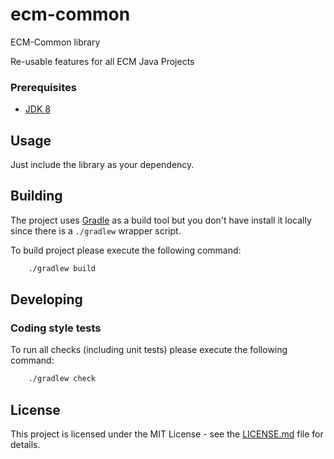 # ecm-common
ECM-Common library

Re-usable features for all ECM Java Projects

### Prerequisites

- [JDK 8](https://www.oracle.com/java)

## Usage

Just include the library as your dependency. 

## Building

The project uses [Gradle](https://gradle.org) as a build tool but you don't have install it locally since there is a
`./gradlew` wrapper script.  

To build project please execute the following command:

```bash
    ./gradlew build
```

## Developing

### Coding style tests

To run all checks (including unit tests) please execute the following command:

```bash
    ./gradlew check
```


## License

This project is licensed under the MIT License - see the [LICENSE.md](LICENSE.md) file for details.
